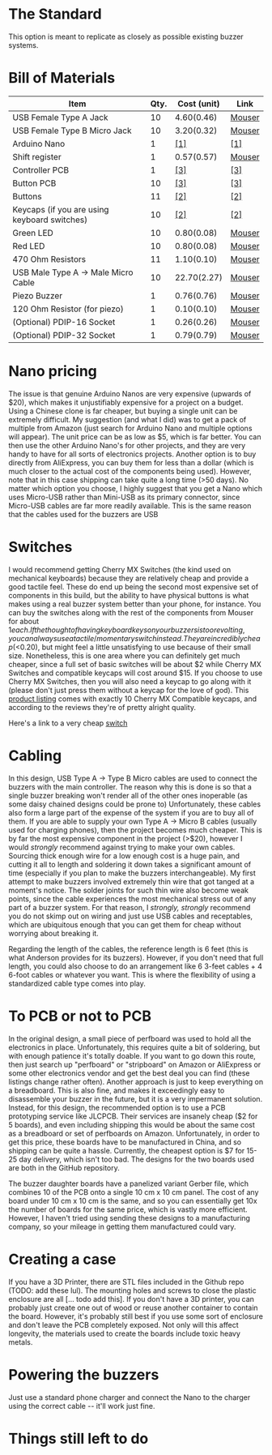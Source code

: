 # The Standard

This option is meant to replicate as closely as possible existing buzzer systems.

# Bill of Materials

Item | Qty. | Cost (unit) | Link
-----|------|-------------|-----
USB Female Type A Jack | 10 | $4.60 ($0.46) | [Mouser](https://www.mouser.com/ProductDetail/Stewart-Connector-Bel/SS-52100-001?qs=%2Fha2pyFadugSzPESUKpsiZ93CjnC39CUdt7g2fKnSWXCTI59Ff468g%3D%3D)
USB Female Type B Micro Jack | 10 | $3.20 ($0.32) | [Mouser](https://www.mouser.com/ProductDetail/Amphenol-FCI/10118194-0001LF?qs=Ywefl8B65e4FIdY8OWfRQA%3D%3D)
Arduino Nano | 1 | [[1]](#nano-pricing) | [[1]](#nano-pricing)
Shift register | 1 | $0.57 ($0.57) | [Mouser](https://www.mouser.com/ProductDetail/Texas-Instruments/SN74HC595NE4?qs=AgY10sKTvDK0jki9CKjSwg%3D%3D)
Controller PCB | 1 | [[3]](#to-pcb-or-not-to-pcb) | [[3]](#to-pcb-or-not-to-pcb)
Button PCB | 10 | [[3]](#to-pcb-or-not-to-pcb) | [[3]](#to-pcb-or-not-to-pcb)
Buttons | 11 | [[2]](#switches) | [[2]](#switches)
Keycaps (if you are using keyboard switches) | 10 | [[2]](#switches) | [[2]](#switches)
Green LED | 10 | $0.80 ($0.08) | [Mouser](https://www.mouser.com/ProductDetail/Lite-On/LTL-4233?qs=ijkchSGtXvuwP2%252BANDTHYA%3D%3D)
Red LED | 10 | $0.80 ($0.08) | [Mouser](https://www.mouser.com/ProductDetail/Lite-On/LTL-307EE?qs=Yz4wJs0d%252BpgyXm%2FpkMp2pg%3D%3D)
470 Ohm Resistors | 11 | $1.10 ($0.10) | [Mouser](https://www.mouser.com/ProductDetail/KOA-Speer/MOS1CT528R471J?qs=sGAEpiMZZMsPqMdJzcrNwrSrS5p3UYvSx4lek78YviwZPrGJmBe5kA%3D%3D)
USB Male Type A -> Male Micro Cable | 10 | $22.70 ($2.27) | [Mouser](https://www.mouser.com/ProductDetail/Stewart-Connector-Bel/SC-2AMK006F?qs=r5DSvlrkXmLzpb5AnoBsPQ%3D%3D)
Piezo Buzzer | 1 | $0.76 ($0.76) | [Mouser](https://www.mouser.com/ProductDetail/CUI-Devices/CEM-120150?qs=WyjlAZoYn51FAmKB185MGw%3D%3D)
120 Ohm Resistor (for piezo) | 1 | $0.10 ($0.10) | [Mouser](https://www.mouser.com/ProductDetail/KOA-Speer/MOS1CT528R121J?qs=sGAEpiMZZMsPqMdJzcrNwrSrS5p3UYvS%252BqwuJpWeSDqyFMFIpB2bmg%3D%3D)
(Optional) PDIP-16 Socket | 1 | $0.26 ($0.26) | [Mouser](https://www.mouser.com/ProductDetail/TE-Connectivity/1-2199298-4?qs=fK8dlpkaUMvpL10rY9Abiw%3D%3D)
(Optional) PDIP-32 Socket | 1 | $0.79 ($0.79) | [Mouser](https://www.mouser.com/ProductDetail/3M-Electronic-Solutions-Division/4832-6000-CP?qs=IGgAdOvCTsS5qvliUkcdSg%3D%3D)

# Nano pricing
The issue is that genuine Arduino Nanos are very expensive (upwards of $20), which makes it unjustifiably expensive for a project on a budget. Using a Chinese clone is far cheaper, but buying a single unit can be extremely difficult. My suggestion (and what I did) was to get a pack of multiple from Amazon (just search for Arduino Nano and multiple options will appear). The unit price can be as low as $5, which is far better. You can then use the other Arduino Nano's for other projects, and they are very handy to have for all sorts of electronics projects. Another option is to buy directly from AliExpress, you can buy them for less than a dollar (which is much closer to the actual cost of the components being used). However, note that in this case shipping can take quite a long time (>50 days). No matter which option you choose, I highly suggest that you get a Nano which uses Micro-USB rather than Mini-USB as its primary connector, since Micro-USB cables are far more readily available. This is the same reason that the cables used for the buzzers are USB

# Switches
I would recommend getting Cherry MX Switches (the kind used on mechanical keyboards) because they are relatively cheap and provide a good tactile feel. These do end up being the second most expensive set of components in this build, but the ability to have physical buttons is what makes using a real buzzer system better than your phone, for instance. You can buy the switches along with the rest of the components from Mouser for about $1 each. If the thought of having keyboard keys on your buzzers is too revolting, you can always use a tactile / momentary switch instead. They are incredibly cheap (<$0.20), but might feel a little unsatisfying to use because of their small size. Nonetheless, this is one area where you can definitely get much cheaper, since a full set of basic switches will be about $2 while Cherry MX Switches and compatible keycaps will cost around $15. If you choose to use Cherry MX Switches, then you will also need a keycap to go along with it (please don't just press them without a keycap for the love of god). This [product listing](https://www.amazon.com/dp/B00FYO8EDC/ref=twister_B07BYVDWQ8?th=1) comes with exactly 10 Cherry MX Compatible keycaps, and according to the reviews they're of pretty alright quality.

Here's a link to a very cheap [switch](https://www.mouser.com/ProductDetail/Apem/MHPS2283?qs=%2Fs1LKTamv0woxsbKv1Ncmw%3D%3D)

# Cabling
In this design, USB Type A -> Type B Micro cables are used to connect the buzzers with the main controller. The reason why this is done is so that a single buzzer breaking won't render all of the other ones inoperable (as some daisy chained designs could be prone to)
Unfortunately, these cables also form a large part of the expense of the system if you are to buy all of them. If you are able to supply your own Type A -> Micro B cables (usually used for charging phones), then the project becomes much cheaper. This is by far the most expensive component in the project (>$20), however I would *strongly* recommend against trying to make your own cables. Sourcing thick enough wire for a low enough cost is a huge pain, and cutting it all to length and soldering it down takes a significant amount of time (especially if you plan to make the buzzers interchangeable). My first attempt to make buzzers involved extremely thin wire that got tanged at a moment's notice. The solder joints for such thin wire also become weak points, since the cable experiences the most mechanical stress out of any part of a buzzer system. For that reason, I *strongly, strongly* recommend you do not skimp out on wiring and just use USB cables and receptables, which are ubiquitous enough that you can get them for cheap without worrying about breaking it.

Regarding the length of the cables, the reference length is 6 feet (this is what Anderson provides for its buzzers). However, if you don't need that full length, you could also choose to do an arrangement like 6 3-feet cables + 4 6-foot cables or whatever you want. This is where the flexibility of using a standardized cable type comes into play.

# To PCB or not to PCB
In the original design, a small piece of perfboard was used to hold all the electronics in place. Unfortunately, this requires quite a bit of soldering, but with enough patience it's totally doable. If you want to go down this route, then just search up "perfboard" or "stripboard" on Amazon or AliExpress or some other electronics vendor and get the best deal you can find (these listings change rather often). Another approach is just to keep everything on a breadboard. This is also fine, and makes it exceedingly easy to disassemble your buzzer in the future, but it is a very impermanent solution. Instead, for this design, the recommended option is to use a PCB prototyping service like JLCPCB. Their services are insanely cheap ($2 for 5 boards), and even including shipping this would be about the same cost as a breadboard or set of perfboards on Amazon. Unfortunately, in order to get this price, these boards have to be manufactured in China, and so shipping can be quite a hassle. Currently, the cheapest option is $7 for 15-25 day delivery, which isn't too bad. The designs for the two boards used are both in the GitHub repository. 

The buzzer daughter boards have a panelized variant Gerber file, which combines 10 of the PCB onto a single 10 cm x 10 cm panel. The cost of any board under 10 cm x 10 cm is the same, and so you can essentially get 10x the number of boards for the same price, which is vastly more efficient. However, I haven't tried using sending these designs to a manufacturing company, so your mileage in getting them manufactured could vary.

# Creating a case
If you have a 3D Printer, there are STL files included in the Github repo (TODO: add these lul). The mounting holes and screws to close the plastic enclosure are all [... todo add this]. If you don't have a 3D printer, you can probably just create one out of wood or reuse another container to contain the board. However, it's probably still best if you use some sort of enclosure and don't leave the PCB completely exposed. Not only will this affect longevity, the materials used to create the boards include toxic heavy metals. 

# Powering the buzzers
Just use a standard phone charger and connect the Nano to the charger using the correct cable -- it'll work just fine.

# Things still left to do